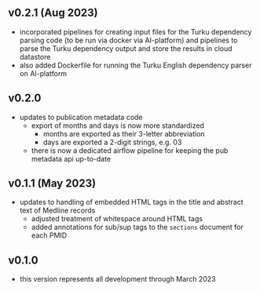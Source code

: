 
## v0.2.1 (Aug 2023)
* incorporated pipelines for creating input files for the Turku dependency parsing code (to be run via docker via AI-platform) and pipelines to parse the Turku dependency output and store the results in cloud datastore
* also added Dockerfile for running the Turku English dependency parser on AI-platform

## v0.2.0
  * updates to publication metadata code
    * export of months and days is now more standardized
      * months are exported as their 3-letter abbreviation
      * days are exported a 2-digit strings, e.g. 03
    * there is now a dedicated airflow pipeline for keeping the pub metadata api up-to-date


## v0.1.1 (May 2023)
* updates to handling of embedded HTML tags in the title and abstract text of Medline records
  * adjusted treatment of whitespace around HTML tags
  * added annotations for sub/sup tags to the `sections` document for each PMID


## v0.1.0
* this version represents all development through March 2023
